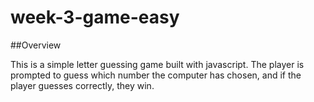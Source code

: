 # week-3-game-easy

##Overview

This is a simple letter guessing game built with javascript. The player is prompted to guess which number the computer has chosen, and if the player guesses correctly, they win. 
